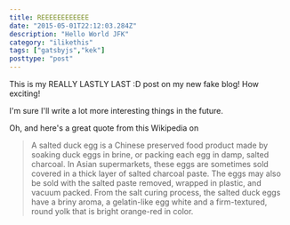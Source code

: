 ```yaml
---
title: REEEEEEEEEEEE
date: "2015-05-01T22:12:03.284Z"
description: "Hello World JFK"
category: "ilikethis"
tags: ["gatsbyjs","kek"]
posttype: "post"
---
```


This is my REALLY LASTLY  LAST :D post on my new fake blog! How exciting!

I'm sure I'll write a lot more interesting things in the future.

Oh, and here's a great quote from this Wikipedia on

> A salted duck egg is a Chinese preserved food product made by soaking duck
> eggs in brine, or packing each egg in damp, salted charcoal. In Asian
> supermarkets, these eggs are sometimes sold covered in a thick layer of salted
> charcoal paste. The eggs may also be sold with the salted paste removed,
> wrapped in plastic, and vacuum packed. From the salt curing process, the
> salted duck eggs have a briny aroma, a gelatin-like egg white and a
> firm-textured, round yolk that is bright orange-red in color.

